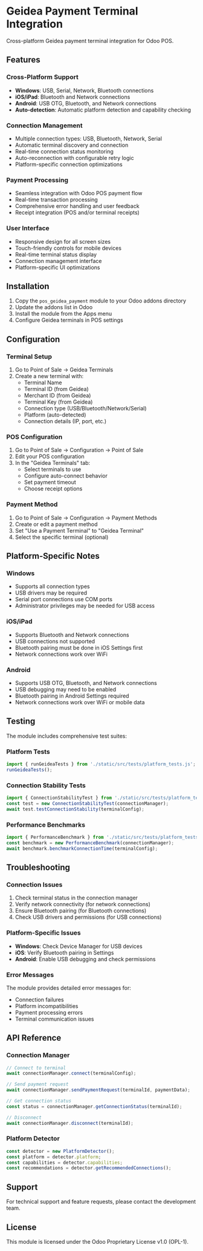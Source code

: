 # Geidea Payment Terminal Integration

Cross-platform Geidea payment terminal integration for Odoo POS.

## Features

### Cross-Platform Support
- **Windows**: USB, Serial, Network, Bluetooth connections
- **iOS/iPad**: Bluetooth and Network connections 
- **Android**: USB OTG, Bluetooth, and Network connections
- **Auto-detection**: Automatic platform detection and capability checking

### Connection Management
- Multiple connection types: USB, Bluetooth, Network, Serial
- Automatic terminal discovery and connection
- Real-time connection status monitoring
- Auto-reconnection with configurable retry logic
- Platform-specific connection optimizations

### Payment Processing
- Seamless integration with Odoo POS payment flow
- Real-time transaction processing
- Comprehensive error handling and user feedback
- Receipt integration (POS and/or terminal receipts)

### User Interface
- Responsive design for all screen sizes
- Touch-friendly controls for mobile devices
- Real-time terminal status display
- Connection management interface
- Platform-specific UI optimizations

## Installation

1. Copy the `pos_geidea_payment` module to your Odoo addons directory
2. Update the addons list in Odoo
3. Install the module from the Apps menu
4. Configure Geidea terminals in POS settings

## Configuration

### Terminal Setup
1. Go to Point of Sale → Geidea Terminals
2. Create a new terminal with:
   - Terminal Name
   - Terminal ID (from Geidea)
   - Merchant ID (from Geidea)
   - Terminal Key (from Geidea)
   - Connection type (USB/Bluetooth/Network/Serial)
   - Platform (auto-detected)
   - Connection details (IP, port, etc.)

### POS Configuration
1. Go to Point of Sale → Configuration → Point of Sale
2. Edit your POS configuration
3. In the "Geidea Terminals" tab:
   - Select terminals to use
   - Configure auto-connect behavior
   - Set payment timeout
   - Choose receipt options

### Payment Method
1. Go to Point of Sale → Configuration → Payment Methods
2. Create or edit a payment method
3. Set "Use a Payment Terminal" to "Geidea Terminal"
4. Select the specific terminal (optional)

## Platform-Specific Notes

### Windows
- Supports all connection types
- USB drivers may be required
- Serial port connections use COM ports
- Administrator privileges may be needed for USB access

### iOS/iPad
- Supports Bluetooth and Network connections
- USB connections not supported
- Bluetooth pairing must be done in iOS Settings first
- Network connections work over WiFi

### Android
- Supports USB OTG, Bluetooth, and Network connections
- USB debugging may need to be enabled
- Bluetooth pairing in Android Settings required
- Network connections work over WiFi or mobile data

## Testing

The module includes comprehensive test suites:

### Platform Tests
```javascript
import { runGeideaTests } from './static/src/tests/platform_tests.js';
runGeideaTests();
```

### Connection Stability Tests
```javascript
import { ConnectionStabilityTest } from './static/src/tests/platform_tests.js';
const test = new ConnectionStabilityTest(connectionManager);
await test.testConnectionStability(terminalConfig);
```

### Performance Benchmarks
```javascript
import { PerformanceBenchmark } from './static/src/tests/platform_tests.js';
const benchmark = new PerformanceBenchmark(connectionManager);
await benchmark.benchmarkConnectionTime(terminalConfig);
```

## Troubleshooting

### Connection Issues
1. Check terminal status in the connection manager
2. Verify network connectivity (for network connections)
3. Ensure Bluetooth pairing (for Bluetooth connections)
4. Check USB drivers and permissions (for USB connections)

### Platform-Specific Issues
- **Windows**: Check Device Manager for USB devices
- **iOS**: Verify Bluetooth pairing in Settings
- **Android**: Enable USB debugging and check permissions

### Error Messages
The module provides detailed error messages for:
- Connection failures
- Platform incompatibilities
- Payment processing errors
- Terminal communication issues

## API Reference

### Connection Manager
```javascript
// Connect to terminal
await connectionManager.connect(terminalConfig);

// Send payment request
await connectionManager.sendPaymentRequest(terminalId, paymentData);

// Get connection status
const status = connectionManager.getConnectionStatus(terminalId);

// Disconnect
await connectionManager.disconnect(terminalId);
```

### Platform Detector
```javascript
const detector = new PlatformDetector();
const platform = detector.platform;
const capabilities = detector.capabilities;
const recommendations = detector.getRecommendedConnections();
```

## Support

For technical support and feature requests, please contact the development team.

## License

This module is licensed under the Odoo Proprietary License v1.0 (OPL-1).